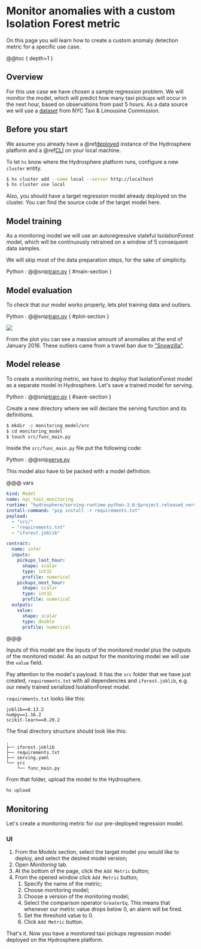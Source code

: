 # Monitor anomalies with a custom Isolation Forest metric

On this page you will learn how to create a custom anomaly detection metric for a specific use case. 

@@toc { depth=1 }

## Overview

For this use case we have chosen a sample regression problem. We will monitor the model, which will predict how many taxi pickups will occur in the next hour, based on observations from past 5 hours. As a data source we will use a [dataset](https://www1.nyc.gov/site/tlc/about/tlc-trip-record-data.page) from NYC Taxi & Limousine Commission.

## Before you start

We assume you already have a @ref[deployed](../../install/platform.md) instance of the Hydrosphere platform and a @ref[CLI](../../install/cli.md) on your local machine.

To let `hs` know where the Hydrosphere platform runs, configure a new `cluster` entity. 

```sh 
$ hs cluster add --name local --server http://localhost
$ hs cluster use local
```

Also, you should have a target regression model already deployed on the cluster. You can find the source code of the target model here. 


## Model training

As a monitoring model we will use an autoregressive stateful IsolationForest model, which will be continuously retrained on a window of 5 consequent data samples. 

We will skip most of the data preparation steps, for the sake of simplicity. 

Python
:   @@snip[train.py](snippets/isolation_forest_anomaly_detection/train.py) { #main-section }

## Model evaluation

To check that our model works properly, lets plot training data and outliers.

Python
:   @@snip[train.py](snippets/isolation_forest_anomaly_detection/train.py) { #plot-section }

![](.../stateful_isolation_forest_taxi_plot.png)

From the plot you can see a massive amount of anomalies at the end of January 2016. These outliers came from a travel ban due to ["Snowzilla"](https://en.wikipedia.org/wiki/January_2016_United_States_blizzard).

## Model release

To create a monitoring metric, we have to deploy that IsolationForest model as a separate model in Hydrosphere. Let's save a trained model for serving. 

Python
:   @@snip[train.py](snippets/isolation_forest_anomaly_detection/train.py) { #save-section }

Create a new directory where we will declare the serving function and its definitions. 

```sh
$ mkdir -p monitoring_model/src
$ cd monitoring_model
$ touch src/func_main.py
```

Inside the `src/func_main.py` file put the following code:

Python
:   @@snip[serve.py](snippets/isolation_forest_anomaly_detection/serve.py)

This model also have to be packed with a model definition.

@@@ vars
```yaml
kind: Model
name: nyc_taxi_monitoring
runtime: "hydrosphere/serving-runtime-python-3.6:$project.released_version$"
install-command: "pip install -r requirements.txt"
payload:
  - "src/"
  - "requirements.txt"
  - "iforest.joblib"

contract:
  name: infer
  inputs:
    pickups_last_hour:
      shape: scalar
      type: int32
      profile: numerical
    pickups_next_hour:
      shape: scalar
      type: int32
      profile: numerical
  outputs:
    value:
      shape: scalar
      type: double
      profile: numerical
```
@@@

Inputs of this model are the inputs of the monitored model plus the outputs of the monitored model. As an output for the monitoring model we will use the `value` field. 

Pay attention to the model's payload. It has the `src` folder that we have just created, `requirements.txt` with all dependencies and `iforest.joblib`, e.g. our newly trained serialized IsolationForest model. 

`requirements.txt` looks like this: 

```
joblib==0.13.2
numpy==1.16.2
scikit-learn==0.20.2
```

The final directory structure should look like this: 

```
.
├── iforest.joblib
├── requirements.txt
├── serving.yaml
└── src
    └── func_main.py
```

From that folder, upload the model to the Hydrosphere.

```sh
hs upload
```

## Monitoring

Let's create a monitoring metric for our pre-deployed regression model. 

### UI

1. From the _Models_ section, select the target model you would like to deploy, and select the desired model version;
1. Open _Monitoring_ tab.
1. At the bottom of the page, click the `Add Metric` button;
1. From the opened window click `Add Metric` button;
    1. Specify the name of the metric;
    1. Choose monitoring model;
    1. Choose a version of the monitoring model;
    1. Select the comparison operator `GreaterEq`. This means that whenever our metric value drops below 0, an alarm will be fired.
    1. Set the threshold value to 0.
    1. Click `Add Metric` button.

That's it. Now you have a monitored taxi pickups regression model deployed on the Hydrosphere platform. 

